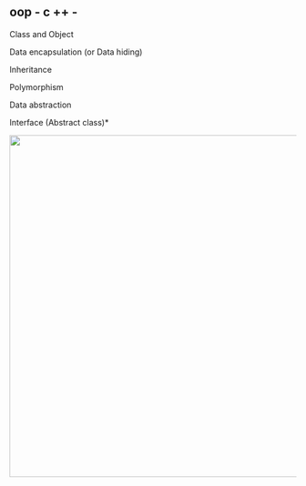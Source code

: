 ## oop - c ++ - #

Class and Object


Data encapsulation (or Data hiding)


Inheritance


Polymorphism


Data abstraction


Interface (Abstract class)*

<img src="https://media.geeksforgeeks.org/wp-content/uploads/OOPs-Concepts.jpg" width="601" height="601" class="aligncenter size-large">

